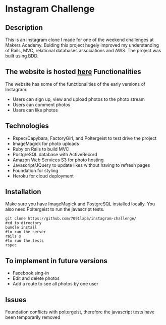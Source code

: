 Instagram Challenge
===================

Description
-------
This is an instagram clone I made for one of the weekend challenges at Makers Academy. Bulding this project hugely improved my understanding of Rails, MVC, relational databases associations and AWS.
The project was built using BDD.

The website is hosted [here](https://instagram-clone7091.herokuapp.com)
Functionalities
-----
The website has some of the functionalities of the early versions of Instagram:
- Users can sign up, view and upload photos to the photo stream
- Users can comment photos
- Users can like photos

Technologies
-----
- Rspec/Capybara, FactoryGirl, and Poltergeist to test drive the project
- ImageMagick for photo uploads
- Ruby on Rails to build MVC
- PostgreSQL database with ActiveRecord 
- Amazon Web Services S3 for photo hosting
- Javascript/JQuery to update likes without having to refresh pages
- Foundation for styling
- Heroku for cloud deployment

Installation
-----
Make sure you have ImageMagick and PostgreSQL installed locally. You also need Poltergeist to run the javascript tests.
```
git clone https://github.com/7091lapS/instagram-challenge/
#cd to directory
bundle install
#to run the server
rails s
#to run the tests
rspec
```
To implement in future versions
-----
- Facebook sing-in
- Edit and delete photos
- Add a route to see all photos by one user

Issues
-----
Foundation conflicts with poltergeist, therefore the javascript tests have been temporarily removed
